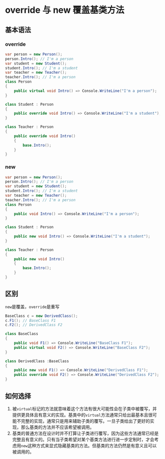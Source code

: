 # override 与 new 覆盖基类方法

## 基本语法

### override

```cs
var person = new Person();
person.Intro(); // I'm a person
var student = new Student();
student.Intro(); // I'm a student
var teacher = new Teacher();
teacher.Intro(); // I'm a person
class Person
{
    public virtual void Intro() => Console.WriteLine("I'm a person");
}

class Student : Person
{
    public override void Intro() => Console.WriteLine("I'm a student");
}

class Teacher : Person
{
    public override void Intro()
    {
        base.Intro();
    }
}
```

### new

```cs
var person = new Person();
person.Intro(); // I'm a person
var student = new Student();
student.Intro(); // I'm a student
var teacher = new Teacher();
teacher.Intro(); // I'm a person
class Person
{
    public void Intro() => Console.WriteLine("I'm a person");
}

class Student : Person
{
    public new void Intro() => Console.WriteLine("I'm a student");
}

class Teacher : Person
{
    public new void Intro()
    {
        base.Intro();
    }
}
```

## 区别

`new`是覆盖，`override`是重写

```cs
BaseClass c = new DerivedClass();
c.F1(); // BaseClass F1
c.F2(); // DerivedClass F2

class BaseClass
{
    public void F1() => Console.WriteLine("BaseClass F1");
    public virtual void F2() => Console.WriteLine("BaseClass F2");
}

class DerivedClass :BaseClass
{
    public new void F1() => Console.WriteLine("DerivedClass F1");
    public override void F2() => Console.WriteLine("DerivedClass F2");
}

```

## 如何选择

1. 被`virtual`标记的方法就意味着这个方法有很大可能性会在子类中被覆写，并提供更具体且有意义的实现。基类中的`virtual`方法通常只给出最基本且很可能不完整的实现，通常只是用来辅助子类的覆写。一旦子类给出了更好的实现，那么基类的方法并不应该希望被调用。
2. 基类的普通方法在设计时并不打算让子类进行覆写，因为这些方法通常已经是完整且有意义的。只有当子类希望对某个基类方法进行进一步定制时，才会考虑用`new`这种方式来显式隐藏基类的方法。但基类的方法仍然是有意义且可以被调用的。

